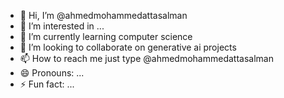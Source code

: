 - 👋 Hi, I’m @ahmedmohammedattasalman
- 👀 I’m interested in ...
- 🌱 I’m currently learning computer science 
- 💞️ I’m looking to collaborate on generative ai projects 
- 📫 How to reach me just type @ahmedmohammedattasalman
- 😄 Pronouns: ...
- ⚡ Fun fact: ...

<!---
ahmedmohammedattasalman/ahmedmohammedattasalman is a ✨ special ✨ repository because its `README.md` (this file) appears on your GitHub profile.
You can click the Preview link to take a look at your changes.
--->
